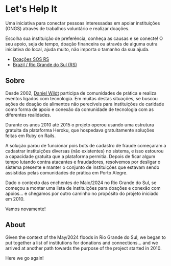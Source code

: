 # Let's Help It  
  
Uma iniciativa para conectar pessoas interessadas em apoiar instituições (ONGS) através de trabalhos voluntário e realizar doações.  
  
Escolha sua instituição de preferência, conheça as causas e se conecte! O seu apoio, seja de tempo, doação financeira ou através de alguma outra iniciativa do local, ajuda muito, não importa o tamanho da sua ajuda.  
  
- [Doações SOS RS](docs/donate.md)  
- [Brazil / Rio Grande do Sul (RS)](docs/br-rs.md)  
  
## Sobre  
  
Desde 2002, [Daniel Wildt](https://youtube.com/@danielwildt) participa de comunidades de prática e realiza eventos ligados com tecnologia. Em muitas destas situações, se buscou ações de doação de alimentos não perecíveis para instituições de caridade como forma de apoio e conexão da comunidade de tecnologia com as diferentes realidades.  
  
Durante os anos 2010 até 2015 o projeto operou usando uma estrutura gratuita da plataforma Heroku, que hospedava gratuitamente soluções feitas em Ruby on Rails.  
  
A solução parou de funcionar pois bots de cadastro de fraude começaram a cadastrar instituições diversas (não existentes) no sistema, e isso estourou a capacidade gratuita que a plataforma permitia. Depois de ficar algum tempo lutando contra atacantes e fraudadores, resolvemos por desligar o sistema presente e manter o conjunto de instituições que estavam sendo assistidas pelas comunidades de prática em Porto Alegre.  
  
Dado o contexto das enchentes de Maio/2024 no Rio Grande do Sul, se começou a montar uma lista de instituições para doações e conexão com apoios... e chegamos por outro caminho no propósito do projeto iniciado em 2010.  
  
Vamos novamente!  
  
## About  
  
Given the context of the May/2024 floods in Rio Grande do Sul, we began to put together a list of institutions for donations and connections... and we arrived at another path towards the purpose of the project started in 2010.  
  
Here we go again!  
  
  